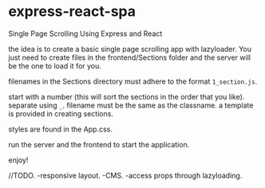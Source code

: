 # express-react-spa
Single Page Scrolling Using Express and React

the idea is to create a basic single page scrolling app with lazyloader.
You just need to create files in the frontend/Sections folder and the server will be the one to load it for you.

filenames in the Sections directory must adhere to the format 
`1_section.js`.

start with a number (this will sort the sections in the order that you like).
separate using `_`.
filename must be the same as the classname.
a template is provided in creating sections.

styles are found in the App.css.

run the server and the frontend to start the application.

enjoy!


//TODO.
-responsive layout.
-CMS.
-access props through lazyloading.
